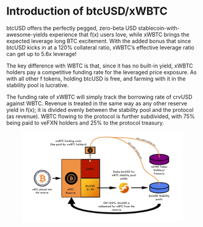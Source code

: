 # Introduction of btcUSD/xWBTC

btcUSD offers the perfectly pegged, zero-beta USD stablecoin-with-awesome-yields experience that f(x) users love, while xWBTC brings the expected leverage long BTC excitement. With the added bonus that since btcUSD kicks in at a 120% collateral ratio, xWBTC’s effective leverage ratio can get up to 5.6x leverage!&#x20;

The key difference with WBTC is that, since it has no built-in yield, xWBTC holders pay a competitive funding rate for the leveraged price exposure. As with all other f tokens, holding btcUSD is free, and farming with it in the stability pool is lucrative.

The funding rate of xWBTC will simply track the borrowing rate of crvUSD against WBTC. Revenue is treated in the same way as any other reserve yield in f(x); it is divided evenly between the stability pool and the protocol (as revenue). WBTC flowing to the protocol is further subdivided, with 75% being paid to veFXN holders and 25% to the protocol treasury.

<figure><img src="../.gitbook/assets/image (1) (1).png" alt=""><figcaption></figcaption></figure>
